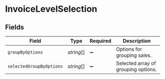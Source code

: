 # InvoiceLevelSelection


## Fields

| Field                               | Type                                | Required                            | Description                         |
| ----------------------------------- | ----------------------------------- | ----------------------------------- | ----------------------------------- |
| `groupByOptions`                    | *string*[]                          | :heavy_minus_sign:                  | Options for grouping sales.         |
| `selectedGroupByOptions`            | *string*[]                          | :heavy_minus_sign:                  | Selected array of grouping options. |